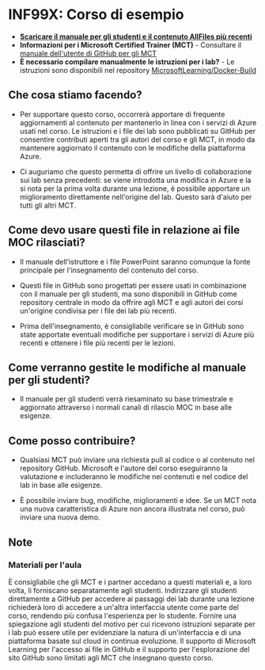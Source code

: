 # INF99X: Corso di esempio

- **[Scaricare il manuale per gli studenti e il contenuto AllFiles più recenti](../../releases/latest)**
- **Informazioni per i Microsoft Certified Trainer (MCT)** - Consultare il [manuale dell'utente di GitHub per gli MCT](https://microsoftlearning.github.io/MCT-User-Guide/)
- **È necessario compilare manualmente le istruzioni per i lab?** - Le istruzioni sono disponibili nel repository [MicrosoftLearning/Docker-Build](https://github.com/MicrosoftLearning/Docker-Build)

## Che cosa stiamo facendo?

- Per supportare questo corso, occorrerà apportare di frequente aggiornamenti al contenuto per mantenerlo in linea con i servizi di Azure usati nel corso.  Le istruzioni e i file dei lab sono pubblicati su GitHub per consentire contributi aperti tra gli autori del corso e gli MCT, in modo da mantenere aggiornato il contenuto con le modifiche della piattaforma Azure.

- Ci auguriamo che questo permetta di offrire un livello di collaborazione sui lab senza precedenti: se viene introdotta una modifica in Azure e la si nota per la prima volta durante una lezione, è possibile apportare un miglioramento direttamente nell'origine del lab.  Questo sarà d'aiuto per tutti gli altri MCT.

## Come devo usare questi file in relazione ai file MOC rilasciati?

- Il manuale dell'istruttore e i file PowerPoint saranno comunque la fonte principale per l'insegnamento del contenuto del corso.

- Questi file in GitHub sono progettati per essere usati in combinazione con il manuale per gli studenti, ma sono disponibili in GitHub come repository centrale in modo da offrire agli MCT e agli autori dei corsi un'origine condivisa per i file dei lab più recenti.

- Prima dell'insegnamento, è consigliabile verificare se in GitHub sono state apportate eventuali modifiche per supportare i servizi di Azure più recenti e ottenere i file più recenti per le lezioni.

## Come verranno gestite le modifiche al manuale per gli studenti?

- Il manuale per gli studenti verrà riesaminato su base trimestrale e aggiornato attraverso i normali canali di rilascio MOC in base alle esigenze.

## Come posso contribuire?

- Qualsiasi MCT può inviare una richiesta pull al codice o al contenuto nel repository GitHub. Microsoft e l'autore del corso eseguiranno la valutazione e includeranno le modifiche nei contenuti e nel codice del lab in base alle esigenze.

- È possibile inviare bug, modifiche, miglioramenti e idee.  Se un MCT nota una nuova caratteristica di Azure non ancora illustrata nel corso,  può inviare una nuova demo.

## Note

### Materiali per l'aula

È consigliabile che gli MCT e i partner accedano a questi materiali e, a loro volta, li forniscano separatamente agli studenti.  Indirizzare gli studenti direttamente a GitHub per accedere ai passaggi dei lab durante una lezione richiederà loro di accedere a un'altra interfaccia utente come parte del corso, rendendo più confusa l'esperienza per lo studente. Fornire una spiegazione agli studenti del motivo per cui ricevono istruzioni separate per i lab può essere utile per evidenziare la natura di un'interfaccia e di una piattaforma basate sul cloud in continua evoluzione. Il supporto di Microsoft Learning per l'accesso ai file in GitHub e il supporto per l'esplorazione del sito GitHub sono limitati agli MCT che insegnano questo corso.
